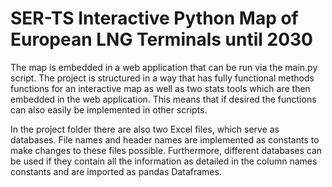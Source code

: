 # SER-TS Interactive Python Map of European LNG Terminals until 2030

The map is embedded in a web application that can be run via the main.py script. The project is structured in a way that
has fully functional methods functions for an interactive map as well as two stats tools which are then embedded in the 
web application. This means that if desired the functions can also easily be implemented in other scripts.

In the project folder there are also two Excel files, which serve as databases. File names and header names are 
implemented as constants to make changes to these files possible. Furthermore, different databases can be used if they 
contain all the information as detailed in the column names constants and are imported as pandas Dataframes.

